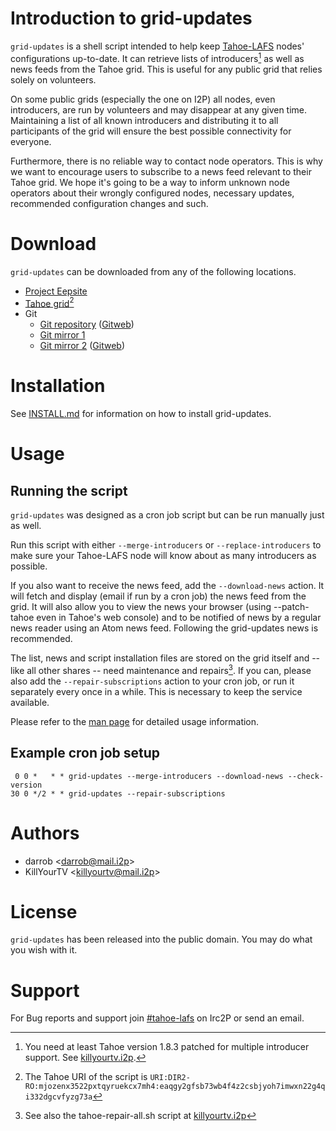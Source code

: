 Introduction to grid-updates
============================

`grid-updates` is a shell script intended to help keep [Tahoe-LAFS] nodes'
configurations up-to-date.  It can retrieve lists of introducers[^1] as well
as news feeds from the Tahoe grid.  This is useful for any public grid that
relies solely on volunteers.

On some public grids (especially the one on I2P) all nodes, even introducers,
are run by volunteers and may disappear at any given time.  Maintaining a list
of all known introducers and distributing it to all participants of the grid
will ensure the best possible connectivity for everyone.

Furthermore, there is no reliable way to contact node operators.  This is why
we want to encourage users to subscribe to a news feed relevant to their Tahoe
grid.  We hope it's going to be a way to inform unknown node operators about
their wrongly configured nodes, necessary updates, recommended configuration
changes and such.

Download
========

`grid-updates` can be downloaded from any of the following locations.

  * [Project Eepsite](http://darrob.i2p/grid-updates/)
  * [Tahoe grid](http://127.0.0.1:3456/uri/URI%3ADIR2-RO%3Amjozenx3522pxtqyruekcx7mh4%3Aeaqgy2gfsb73wb4f4z2csbjyoh7imwxn22g4qi332dgcvfyzg73a/)[^2]
  * Git
	- [Git repository](http://git.repo.i2p/r/grid-updates.git) ([Gitweb](http://git.repo.i2p/w/grid-updates.git))
	- [Git mirror 1](http://darrob.i2p/grid-updates/grid-updates.git)
	- [Git mirror 2](http://killyourtv.i2p/git/grid-updates.git) ([Gitweb](http://killyourtv.i2p/gitweb/?p=grid-updates.git))

Installation
============

See [INSTALL.md] for information on how to install grid-updates.

Usage
====

Running the script
------------------

`grid-updates` was designed as a cron job script but can be run manually just
as well.

Run this script with either `--merge-introducers` or `--replace-introducers` to
make sure your Tahoe-LAFS node will know about as many introducers as possible.

If you also want to receive the news feed, add the `--download-news` action.
It will fetch and display (email if run by a cron job) the news feed from the
grid.  It will also allow you to view the news your browser (using
--patch-tahoe even in Tahoe's web console) and to be notified of news by a
regular news reader using an Atom news feed.  Following the grid-updates news
is recommended.

The list, news and script installation files are stored on the grid itself and
-- like all other shares -- need maintenance and repairs[^3].  If you can,
please also add the `--repair-subscriptions` action to your cron job, or run it
separately every once in a while.  This is necessary to keep the service
available.

Please refer to the [man page] for detailed usage information.

Example cron job setup
----------------------

     0 0 *   * * grid-updates --merge-introducers --download-news --check-version
    30 0 */2 * * grid-updates --repair-subscriptions

Authors
=======

* darrob <[darrob@mail.i2p](mailto:darrob@mail.i2p)>
* KillYourTV <[killyourtv@mail.i2p](mailto:killyourtv@mail.i2p)>

License
=======

`grid-updates` has been released into the public domain. You may do what you
wish with it.

Support
=======

For Bug reports and support join [#tahoe-lafs] on Irc2P or send an email.

[^1]: You need at least Tahoe version 1.8.3 patched for multiple introducer
	  support. See
	  [killyourtv.i2p](http://killyourtv.i2p/tag/multiple_introducer/).
[^2]: The Tahoe URI of the script is
      `URI:DIR2-RO:mjozenx3522pxtqyruekcx7mh4:eaqgy2gfsb73wb4f4z2csbjyoh7imwxn22g4qi332dgcvfyzg73a`
[^3]: See also the tahoe-repair-all.sh script at
      [killyourtv.i2p](http://killyourtv.i2p/tahoe-lafs/scripts/)

[Tahoe-LAFS]: http://www.tahoe-lafs.org "The Least-Authority File System"
[INSTALL.md]: INSTALL.md
[man page]: man/grid-updates.1.md
[#tahoe-lafs]: irc://irc.postman.i2p/tahoe-lafs "IRC channel"

